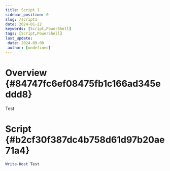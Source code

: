 ```yaml
---
title: Script 1
sidebar_position: 0
slug: /script1
date: 2024-01-22
keywords: [Script,PowerShell]
tags: [Script,PowerShell]
last_update: 
 date: 2024-09-08
 author: [undefined]
---
```




# Overview {#84747fc6ef08475fb1c166ad345eddd8}


Test


# Script {#b2cf30f387dc4b758d61d97b20ae71a4}


```powershell
Write-Host Test
```

